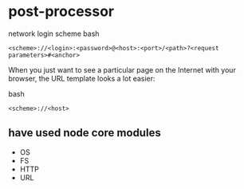 # post-processor

network login scheme
bash

```
<scheme>://<login>:<password>@<host>:<port>/<path>?<request parameters>#<anchor>
```

When you just want to see a particular page on the Internet with your browser, the URL template looks a lot easier:

bash

```
<scheme>://<host>
```

## have used node core modules

- OS
- FS
- HTTP
- URL
